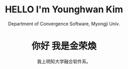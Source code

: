 <div align="center">
  <h1>HELLO I'm Younghwan Kim</h1> 
  <p> Department of Convergence Software, Myongji Univ. </p>
  <h1> 你好 我是金荣煥</h1>
  <p> 我上明知大学融合软件系。 </p>
<div>

